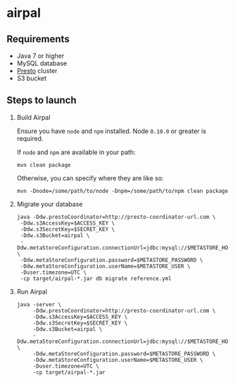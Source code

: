# airpal

## Requirements

* Java 7 or higher
* MySQL database
* [Presto](http://prestodb.io) cluster
* S3 bucket

## Steps to launch

1. Build Airpal

    Ensure you have `node` and `npm` installed. Node `0.10.0` or greater is
    required.

    If `node` and `npm` are available in your path:

    ```
    mvn clean package
    ```

    Otherwise, you can specify where they are like so:

    ```
    mvn -Dnode=/some/path/to/node -Dnpm=/some/path/to/npm clean package
    ```

2. Migrate your database

    ```
    java -Ddw.prestoCoordinator=http://presto-coordinator-url.com \
     -Ddw.s3AccessKey=$ACCESS_KEY \
     -Ddw.s3SecretKey=$SECRET_KEY \
     -Ddw.s3Bucket=airpal \
     -Ddw.metaStoreConfiguration.connectionUrl=jdbc:mysql://$METASTORE_HOST:3306/metastore \
     -Ddw.metaStoreConfiguration.password=$METASTORE_PASSWORD \
     -Ddw.metaStoreConfiguration.userName=$METASTORE_USER \
     -Duser.timezone=UTC \
     -cp target/airpal-*.jar db migrate reference.yml
    ```

3. Run Airpal

    ```
    java -server \
         -Ddw.prestoCoordinator=http://presto-coordinator-url.com \
         -Ddw.s3AccessKey=$ACCESS_KEY \
         -Ddw.s3SecretKey=$SECRET_KEY \
         -Ddw.s3Bucket=airpal \
         -Ddw.metaStoreConfiguration.connectionUrl=jdbc:mysql://$METASTORE_HOST:3306/metastore \
         -Ddw.metaStoreConfiguration.password=$METASTORE_PASSWORD \
         -Ddw.metaStoreConfiguration.userName=$METASTORE_USER \
         -Duser.timezone=UTC \
         -cp target/airpal-*.jar
    ```
